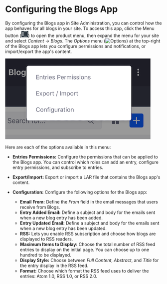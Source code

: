 # Configuring the Blogs App

By configuring the Blogs app in Site Administration, you can control how the app 
behaves for all blogs in your site. To access this app, click the Menu button 
(![Menu](../../../../images/icon-menu.png)) to open the product menu, then 
expand the menu for your site and select *Content* &rarr; *Blogs*. The *Options* 
menu 
(![Options](../../../images/icon-options.png)) at the top-right of the Blogs app 
lets you configure permissions and notifications, or import/export the app's 
content. 

![Figure 1: You can configure the options for your site's Blogs app.](../../../../images/blog-instance-options.png)

Here are each of the options available in this menu: 

-   **Entries Permissions:** Configure the permissions that can be applied to 
    the Blogs app. You can control which roles can add an entry, configure entry 
    permissions, and subscribe to entries. 

-   **Export/Import:** Export or import a LAR file that contains the Blogs app's 
    content. 

-   **Configuration:** Configure the following options for the Blogs app: 

    -   **Email From:** Define the *From* field in the email messages that users
        receive from Blogs.
    -   **Entry Added Email:** Define a subject and body for the emails sent 
        when a new blog entry has been added.
    -   **Entry Updated Email:** Define a subject and body for the emails sent 
        when a new blog entry has been updated.
    -   **RSS:** Lets you enable RSS subscription and choose how blogs are 
        displayed to RSS readers.  
    -   **Maximum Items to Display:** Choose the total number of RSS feed 
        entries to display on the initial page. You can choose up to one hundred 
        to be displayed.
    -   **Display Style:** Choose between *Full Content*, *Abstract*, and 
        *Title* for the entry display in the RSS feed. 
    -   **Format:** Choose which format the RSS feed uses to deliver the 
        entries: Atom 1.0, RSS 1.0, or RSS 2.0. 
